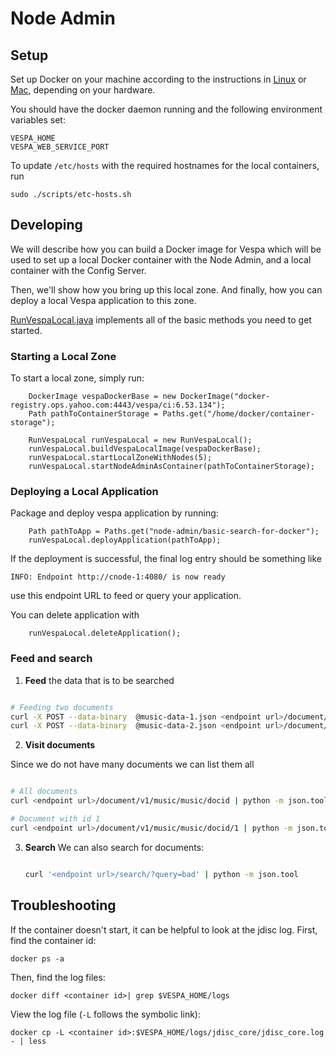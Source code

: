 # Node Admin

## Setup

Set up Docker on your machine according to the instructions in [Linux](README_LINUX.md) or [Mac](README_MAC.md), depending on your hardware.

You should have the docker daemon running and the following environment variables set:
```
VESPA_HOME
VESPA_WEB_SERVICE_PORT
```

To update `/etc/hosts` with the required hostnames for the local containers, run
```
sudo ./scripts/etc-hosts.sh
```

## Developing

We will describe how you can build a Docker image for Vespa which will be used
to set up a local Docker container with the Node Admin, and a local container
with the Config Server.

Then, we'll show how you bring up this local zone. And finally, how you can
deploy a local Vespa application to this zone.

[RunVespaLocal.java](src/test/java/com/yahoo/vespa/hosted/node/admin/docker/RunVespaLocal.java) 
implements all of the basic methods you need to get started.

### Starting a Local Zone

To start a local zone, simply run:
```
    DockerImage vespaDockerBase = new DockerImage("docker-registry.ops.yahoo.com:4443/vespa/ci:6.53.134");
    Path pathToContainerStorage = Paths.get("/home/docker/container-storage");
    
    RunVespaLocal runVespaLocal = new RunVespaLocal();
    runVespaLocal.buildVespaLocalImage(vespaDockerBase);
    runVespaLocal.startLocalZoneWithNodes(5);
    runVespaLocal.startNodeAdminAsContainer(pathToContainerStorage);
```

### Deploying a Local Application

Package and deploy vespa application by running:

```
    Path pathToApp = Paths.get("node-admin/basic-search-for-docker");
    runVespaLocal.deployApplication(pathToApp);
```
If the deployment is successful, the final log entry should be something like 
```
INFO: Endpoint http://cnode-1:4080/ is now ready
```
use this endpoint URL to feed or query your application.

You can delete application with

```
    runVespaLocal.deleteApplication();
```

### Feed and search
 1. **Feed** the data that is to be searched
 ```sh

 # Feeding two documents
 curl -X POST --data-binary  @music-data-1.json <endpoint url>/document/v1/music/music/docid/1 | python -m json.tool
 curl -X POST --data-binary  @music-data-2.json <endpoint url>/document/v1/music/music/docid/2 | python -m json.tool

  ```

 2. **Visit documents**

 Since we do not have many documents we can list them all
 ```sh

 # All documents
 curl <endpoint url>/document/v1/music/music/docid | python -m json.tool

 # Document with id 1
 curl <endpoint url>/document/v1/music/music/docid/1 | python -m json.tool

  ```

 3. **Search**
 We can also search for documents:
    ```sh

    curl '<endpoint url>/search/?query=bad' | python -m json.tool


    ```

## Troubleshooting

If the container doesn't start, it can be helpful to look at the jdisc log. First, find the container id:
```
docker ps -a
```

Then, find the log files:
```
docker diff <container id>| grep $VESPA_HOME/logs
```

View the log file (`-L` follows the symbolic link):
```
docker cp -L <container id>:$VESPA_HOME/logs/jdisc_core/jdisc_core.log - | less
```

